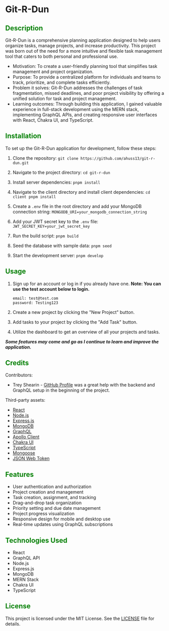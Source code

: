 # Git-R-Dun

## <span style="color:green">Description</span>

Git-R-Dun is a comprehensive planning application designed to help users organize tasks, manage projects, and increase productivity. This project was born out of the need for a more intuitive and flexible task management tool that caters to both personal and professional use.

- Motivation: To create a user-friendly planning tool that simplifies task management and project organization.
- Purpose: To provide a centralized platform for individuals and teams to track, prioritize, and complete tasks efficiently.
- Problem it solves: Git-R-Dun addresses the challenges of task fragmentation, missed deadlines, and poor project visibility by offering a unified solution for task and project management.
- Learning outcomes: Through building this application, I gained valuable experience in full-stack development using the MERN stack, implementing GraphQL APIs, and creating responsive user interfaces with React, Chakra UI, and TypeScript.

## <span style="color:green">Installation</span>

To set up the Git-R-Dun application for development, follow these steps:

1. Clone the repository: `git clone https://github.com/ahuss13/git-r-dun.git  `

2. Navigate to the project directory: `cd git-r-dun  `

3. Install server dependencies: `pnpm install  `

4. Navigate to the client directory and install client dependencies: `cd client
pnpm install  `

5. Create a `.env` file in the root directory and add your MongoDB connection string: `MONGODB_URI=your_mongodb_connection_string  `

6. Add your JWT secret key to the `.env` file: `JWT_SECRET_KEY=your_jwt_secret_key  `

7. Run the build script: `pnpm build  `

8. Seed the database with sample data: `pnpm seed  `

9. Start the development server: `pnpm develop  `

## <span style="color:green">Usage</span>

1. Sign up for an account or log in if you already have one. **Note: You can use the test account below to login.**

   ```
   email: test@test.com
   password: Testing123
   ```

2. Create a new project by clicking the "New Project" button.
3. Add tasks to your project by clicking the "Add Task" button.
4. Utilize the dashboard to get an overview of all your projects and tasks.

***Some features may come and go as I continue to learn and improve the application.***

## <span style="color:green">Credits</span>

Contributors:

- Trey Shearin - [GitHub Profile](https://github.com/wshearin3) was a great help with the backend and GraphQL setup in the beginning of the project.

Third-party assets:

- [React](https://reactjs.org/)
- [Node.js](https://nodejs.org/)
- [Express.js](https://expressjs.com/)
- [MongoDB](https://www.mongodb.com/)
- [GraphQL](https://graphql.org/)
- [Apollo Client](https://www.apollographql.com/docs/react/)
- [Chakra UI](https://chakra-ui.com/)
- [TypeScript](https://www.typescriptlang.org/)
- [Mongoose](https://mongoosejs.com/)
- [JSON Web Token](https://jwt.io/)

## <span style="color:green">Features</span>

- User authentication and authorization
- Project creation and management
- Task creation, assignment, and tracking
- Drag-and-drop task organization
- Priority setting and due date management
- Project progress visualization
- Responsive design for mobile and desktop use
- Real-time updates using GraphQL subscriptions

## <span style="color:green">Technologies Used</span>

- React
- GraphQL API
- Node.js
- Express.js
- MongoDB
- MERN Stack
- Chakra UI
- TypeScript

## <span style="color:green">License</span>

This project is licensed under the MIT License. See the [LICENSE](LICENSE) file for details.
